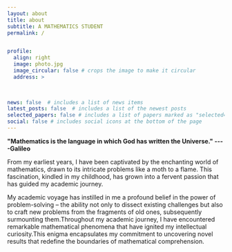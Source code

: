 ```yaml
---
layout: about
title: about
subtitle: A MATHEMATICS STUDENT
permalink: /


profile:
  align: right
  image: photo.jpg
  image_circular: false # crops the image to make it circular
  address: >
   
    

news: false  # includes a list of news items
latest_posts: false  # includes a list of the newest posts
selected_papers: false # includes a list of papers marked as "selected={true}"
social: false # includes social icons at the bottom of the page
---
```




**"Mathematics is the language in which God has written the Universe."                   ----Galileo**

From my earliest years, I have been captivated by the enchanting world of
mathematics, drawn to its intricate problems like a moth to a flame. This fascination,
kindled in my childhood, has grown into a fervent passion that has
guided my academic journey.

My academic voyage has instilled in me a profound belief in the power of
problem-solving – the ability not only to dissect existing challenges but also to
craft new problems from the fragments of old ones, subsequently surmounting
them.Throughout my academic journey, I have encountered remarkable mathematical
phenomena that have ignited my intellectual curiosity.This enigma encapsulates my commitment to uncovering novel results that redefine the boundaries of mathematical comprehension.

